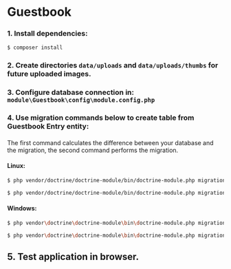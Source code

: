 # Guestbook

### 1. Install dependencies:
```bash
$ composer install
```
### 2. Create directories `data/uploads` and `data/uploads/thumbs` for future uploaded images.

### 3. Configure database connection in: `module\Guestbook\config\module.config.php`

### 4. Use migration commands below to create table from Guestbook Entry entity:
#### 
The first command calculates the difference between your database and the migration, the second command performs the migration.
#### Linux:
```bash
$ php vendor/doctrine/doctrine-module/bin/doctrine-module.php migrations:diff
```
```bash
$ php vendor/doctrine/doctrine-module/bin/doctrine-module.php migrations:migrate
```

#### Windows:
```bash
$ php vendor\doctrine\doctrine-module\bin\doctrine-module.php migrations:diff
```
```bash
$ php vendor\doctrine\doctrine-module\bin\doctrine-module.php migrations:migrate
```

## 5. Test application in browser.
